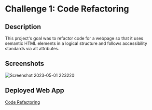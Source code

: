 # Challenge 1: Code Refactoring
## Description
This project's goal was to refactor code for a webpage so that it uses semantic HTML elements in a logical structure and follows accessibility standards via alt attributes. 

## Screenshots
![Screenshot 2023-05-01 223220](https://user-images.githubusercontent.com/59628271/235586956-945d5c9e-365c-47ae-a264-66f1bbd16d50.jpg)

## Deployed Web App
[Code Refactoring](https://apps.cwchilvers.io/apps/uci-bootcamp/UCI-CBC-01-CodeRefactoring/index.html)
